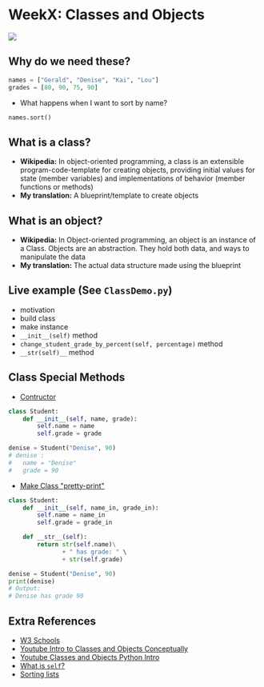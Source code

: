# WeekX: Classes and Objects
![](https://intellipaat.com/mediaFiles/2019/03/python10.png)

## Why do we need these?
```python
names = ["Gerald", "Denise", "Kai", "Lou"]
grades = [80, 90, 75, 90]

```
- What happens when I want to sort by name?

```python
names.sort()
```

## What is a class?
- **Wikipedia:** In object-oriented programming, a class is an extensible program-code-template for creating objects, providing initial values for state (member variables) and implementations of behavior (member functions or methods)
- **My translation:** A blueprint/template to create objects


## What is an object?
- **Wikipedia:** In Object-oriented programming, an object is an instance of a Class. Objects are an abstraction. They hold both data, and ways to manipulate the data
- **My translation:** The actual data structure made using the blueprint


## Live example (See `ClassDemo.py`)
- motivation
- build class
- make instance
- `__init__(self)` method
- `change_student_grade_by_percent(self, percentage)` method
- `__str(self)__` method

## Class Special Methods
- [Contructor](https://www.geeksforgeeks.org/constructors-in-python/)
```python
class Student:
	def __init__(self, name, grade):
		self.name = name
		self.grade = grade

denise = Student("Denise", 90) 
# denise :
#	name = "Denise"
#	grade = 90
```


- [Make Class "pretty-print"](https://stackoverflow.com/questions/1535327/how-to-print-instances-of-a-class-using-print)
```python
class Student:
	def __init__(self, name_in, grade_in):
		self.name = name_in
		self.grade = grade_in

	def __str__(self):
		return str(self.name)\
               + " has grade: " \
               + str(self.grade)

denise = Student("Denise", 90) 
print(denise)
# Output:
# Denise has grade 90
```


## Extra References
- [W3 Schools](https://www.w3schools.com/python/python_classes.asp)
- [Youtube Intro to Classes and Objects Conceptually](https://www.youtube.com/watch?v=8yjkWGRlUmY)
- [Youtube Classes and Objects Python Intro](https://www.youtube.com/watch?v=wfcWRAxRVBA)
- [What is `self`?](https://pythontips.com/2013/08/07/the-self-variable-in-python-explained/)
- [Sorting lists](https://www.afternerd.com/blog/python-sort-list/#sort-objects)
